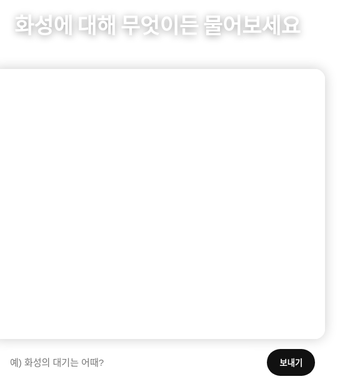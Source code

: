<!doctype html>
<html lang="ko">
<head>
<meta charset="utf-8"/>
<meta name="viewport" content="width=device-width,initial-scale=1"/>
<title>화성 AI 대화봇</title>
<style>
  html,body{
    margin:0;padding:0;background:transparent;
    font-family:-apple-system,BlinkMacSystemFont,"Noto Sans KR",sans-serif;
  }
  #app{
    width:100%;max-width:900px;margin:0 auto;
    display:flex;flex-direction:column;align-items:center;
  }
  h1{
    color:#fff;font-size:34px;text-align:center;margin:40px 0 10px;font-weight:900;
    text-shadow:0 2px 12px rgba(0,0,0,.4);
  }
  small{
    color:#fff;opacity:.85;margin-bottom:20px;display:block;text-align:center;
  }
  #chat{
    width:100%;
    background:rgba(255,255,255,.95);
    border-radius:16px;
    padding:16px;
    box-shadow:0 0 20px rgba(0,0,0,.2);
    height:400px;              /* 고정 높이 */
    overflow-y:auto;           /* 자동 스크롤 */
    display:flex;flex-direction:column;gap:10px;
  }
  .bubble{
    padding:12px 16px;border-radius:14px;line-height:1.6;white-space:pre-wrap;
    box-shadow:0 3px 10px rgba(0,0,0,.1);
    max-width:80%;
  }
  .user{align-self:flex-end;background:#111;color:#fff;}
  .ai{align-self:flex-start;background:#f5f5f5;color:#000;position:relative;}
  .copy-btn{
    position:absolute;top:4px;right:8px;
    font-size:11px;border:none;background:#ddd;border-radius:10px;padding:2px 6px;cursor:pointer;
  }
  .input-wrap{
    display:flex;gap:8px;margin-top:16px;width:100%;
  }
  #q{
    flex:1;padding:12px 16px;border-radius:999px;border:none;font-size:15px;
  }
  #send{
    background:#111;color:#fff;border:none;border-radius:999px;padding:12px 20px;cursor:pointer;font-weight:700;
  }
</style>
</head>
<body>
<div id="app">
  <h1>화성에 대해 무엇이든 물어보세요</h1>
  <small>Ask anything about Mars • 일상 대화도 가능</small>
  <div id="chat"></div>
  <div class="input-wrap">
    <input id="q" placeholder="예) 화성의 대기는 어때?" />
    <button id="send">보내기</button>
  </div>
</div>

<script>
const chat=document.getElementById('chat');
const qEl=document.getElementById('q');
const send=document.getElementById('send');

const GEMINI_API_KEY="";  // ← 여기에 Google API 키 입력

function addBubble(text,who){
  const div=document.createElement('div');
  div.className='bubble '+who;
  div.textContent=text;
  if(who==='ai'){
    const copy=document.createElement('button');
    copy.textContent='복사';
    copy.className='copy-btn';
    copy.onclick=()=>{navigator.clipboard.writeText(div.textContent);copy.textContent='완료';setTimeout(()=>copy.textContent='복사',1000)};
    div.appendChild(copy);
  }
  chat.appendChild(div);
  chat.scrollTop=chat.scrollHeight;
}

async function ask(){
  const q=qEl.value.trim();
  if(!q)return;
  addBubble(q,'user');
  qEl.value='';
  addBubble('답변 중...','ai');
  chat.scrollTop=chat.scrollHeight;

  try{
    if(!GEMINI_API_KEY){
      chat.lastChild.textContent='⚠️ API 키가 설정되지 않았습니다. Google Makersuite 키를 추가해주세요.';
      return;
    }
    const r=await fetch(`https://generativelanguage.googleapis.com/v1beta/models/gemini-1.5-flash-latest:generateContent?key=${GEMINI_API_KEY}`,{
      method:'POST',headers:{'Content-Type':'application/json'},
      body:JSON.stringify({
        contents:[{parts:[{text:`너는 한국어로 대화하는 AI야. 과학, 우주, 일상에 대해 간결하고 따뜻하게 대답해줘.\n질문:${q}`}]}]
      })
    });
    const j=await r.json();
    const a=j?.candidates?.[0]?.content?.parts?.[0]?.text||'응답을 받을 수 없습니다.';
    chat.lastChild.textContent=a;
  }catch(e){
    chat.lastChild.textContent='⚠️ 네트워크 오류 혹은 CORS 제한으로 응답 실패';
  }
}

send.onclick=ask;
qEl.addEventListener('keydown',e=>{if(e.key==='Enter'){ask();}});
</script>
</body>
</html>
